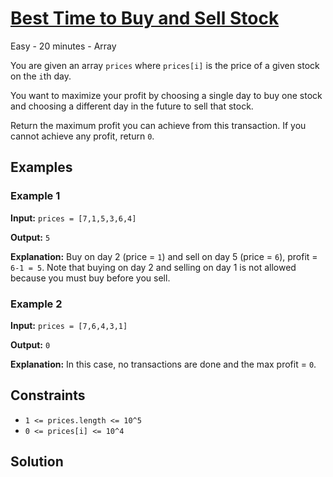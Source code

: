 # [Best Time to Buy and Sell Stock](https://leetcode.com/problems/best-time-to-buy-and-sell-stock/)

Easy - 20 minutes - Array

You are given an array `prices` where `prices[i]` is the price of a given stock on the
`i`th day.

You want to maximize your profit by choosing a single day to buy one stock and
choosing a different day in the future to sell that stock.

Return the maximum profit you can achieve from this transaction. If you cannot
achieve any profit, return `0`.

## Examples

### Example 1

**Input:** `prices = [7,1,5,3,6,4]`

**Output:** `5`

**Explanation:** Buy on day 2 (price = `1`) and sell on day 5 (price = `6`), profit = `6-1 = 5`.
Note that buying on day 2 and selling on day 1 is not allowed because you must buy before you sell.

### Example 2

**Input:** `prices = [7,6,4,3,1]`

**Output:** `0`

**Explanation:** In this case, no transactions are done and the max profit = `0`.

## Constraints

- `1 <= prices.length <= 10^5`
- `0 <= prices[i] <= 10^4`

## Solution
